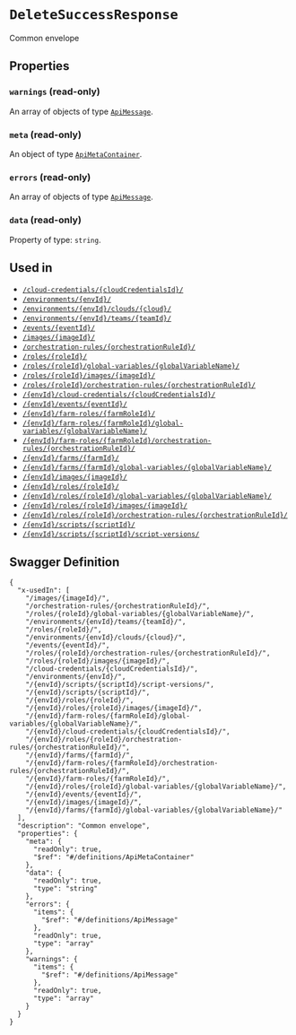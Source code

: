 # `DeleteSuccessResponse` #

Common envelope





## Properties ##

### `warnings` (read-only) ###




An array of 
objects of type [`ApiMessage`](./../definitions/ApiMessage.mkd).


### `meta` (read-only) ###




An object of type [`ApiMetaContainer`](./../definitions/ApiMetaContainer.mkd).



### `errors` (read-only) ###




An array of 
objects of type [`ApiMessage`](./../definitions/ApiMessage.mkd).


### `data` (read-only) ###




Property of type: `string`.






## Used in ##

  + [`/cloud-credentials/{cloudCredentialsId}/`](./../rest/api/v1beta0/account/cloud-credentials/{cloudCredentialsId}/)
  + [`/environments/{envId}/`](./../rest/api/v1beta0/account/environments/{envId}/)
  + [`/environments/{envId}/clouds/{cloud}/`](./../rest/api/v1beta0/account/environments/{envId}/clouds/{cloud}/)
  + [`/environments/{envId}/teams/{teamId}/`](./../rest/api/v1beta0/account/environments/{envId}/teams/{teamId}/)
  + [`/events/{eventId}/`](./../rest/api/v1beta0/account/events/{eventId}/)
  + [`/images/{imageId}/`](./../rest/api/v1beta0/account/images/{imageId}/)
  + [`/orchestration-rules/{orchestrationRuleId}/`](./../rest/api/v1beta0/account/orchestration-rules/{orchestrationRuleId}/)
  + [`/roles/{roleId}/`](./../rest/api/v1beta0/account/roles/{roleId}/)
  + [`/roles/{roleId}/global-variables/{globalVariableName}/`](./../rest/api/v1beta0/account/roles/{roleId}/global-variables/{globalVariableName}/)
  + [`/roles/{roleId}/images/{imageId}/`](./../rest/api/v1beta0/account/roles/{roleId}/images/{imageId}/)
  + [`/roles/{roleId}/orchestration-rules/{orchestrationRuleId}/`](./../rest/api/v1beta0/account/roles/{roleId}/orchestration-rules/{orchestrationRuleId}/)
  + [`/{envId}/cloud-credentials/{cloudCredentialsId}/`](./../rest/api/v1beta0/user/{envId}/cloud-credentials/{cloudCredentialsId}/)
  + [`/{envId}/events/{eventId}/`](./../rest/api/v1beta0/user/{envId}/events/{eventId}/)
  + [`/{envId}/farm-roles/{farmRoleId}/`](./../rest/api/v1beta0/user/{envId}/farm-roles/{farmRoleId}/)
  + [`/{envId}/farm-roles/{farmRoleId}/global-variables/{globalVariableName}/`](./../rest/api/v1beta0/user/{envId}/farm-roles/{farmRoleId}/global-variables/{globalVariableName}/)
  + [`/{envId}/farm-roles/{farmRoleId}/orchestration-rules/{orchestrationRuleId}/`](./../rest/api/v1beta0/user/{envId}/farm-roles/{farmRoleId}/orchestration-rules/{orchestrationRuleId}/)
  + [`/{envId}/farms/{farmId}/`](./../rest/api/v1beta0/user/{envId}/farms/{farmId}/)
  + [`/{envId}/farms/{farmId}/global-variables/{globalVariableName}/`](./../rest/api/v1beta0/user/{envId}/farms/{farmId}/global-variables/{globalVariableName}/)
  + [`/{envId}/images/{imageId}/`](./../rest/api/v1beta0/user/{envId}/images/{imageId}/)
  + [`/{envId}/roles/{roleId}/`](./../rest/api/v1beta0/user/{envId}/roles/{roleId}/)
  + [`/{envId}/roles/{roleId}/global-variables/{globalVariableName}/`](./../rest/api/v1beta0/user/{envId}/roles/{roleId}/global-variables/{globalVariableName}/)
  + [`/{envId}/roles/{roleId}/images/{imageId}/`](./../rest/api/v1beta0/user/{envId}/roles/{roleId}/images/{imageId}/)
  + [`/{envId}/roles/{roleId}/orchestration-rules/{orchestrationRuleId}/`](./../rest/api/v1beta0/user/{envId}/roles/{roleId}/orchestration-rules/{orchestrationRuleId}/)
  + [`/{envId}/scripts/{scriptId}/`](./../rest/api/v1beta0/user/{envId}/scripts/{scriptId}/)
  + [`/{envId}/scripts/{scriptId}/script-versions/`](./../rest/api/v1beta0/user/{envId}/scripts/{scriptId}/script-versions/)

## Swagger Definition ##

    {
      "x-usedIn": [
        "/images/{imageId}/", 
        "/orchestration-rules/{orchestrationRuleId}/", 
        "/roles/{roleId}/global-variables/{globalVariableName}/", 
        "/environments/{envId}/teams/{teamId}/", 
        "/roles/{roleId}/", 
        "/environments/{envId}/clouds/{cloud}/", 
        "/events/{eventId}/", 
        "/roles/{roleId}/orchestration-rules/{orchestrationRuleId}/", 
        "/roles/{roleId}/images/{imageId}/", 
        "/cloud-credentials/{cloudCredentialsId}/", 
        "/environments/{envId}/", 
        "/{envId}/scripts/{scriptId}/script-versions/", 
        "/{envId}/scripts/{scriptId}/", 
        "/{envId}/roles/{roleId}/", 
        "/{envId}/roles/{roleId}/images/{imageId}/", 
        "/{envId}/farm-roles/{farmRoleId}/global-variables/{globalVariableName}/", 
        "/{envId}/cloud-credentials/{cloudCredentialsId}/", 
        "/{envId}/roles/{roleId}/orchestration-rules/{orchestrationRuleId}/", 
        "/{envId}/farms/{farmId}/", 
        "/{envId}/farm-roles/{farmRoleId}/orchestration-rules/{orchestrationRuleId}/", 
        "/{envId}/farm-roles/{farmRoleId}/", 
        "/{envId}/roles/{roleId}/global-variables/{globalVariableName}/", 
        "/{envId}/events/{eventId}/", 
        "/{envId}/images/{imageId}/", 
        "/{envId}/farms/{farmId}/global-variables/{globalVariableName}/"
      ], 
      "description": "Common envelope", 
      "properties": {
        "meta": {
          "readOnly": true, 
          "$ref": "#/definitions/ApiMetaContainer"
        }, 
        "data": {
          "readOnly": true, 
          "type": "string"
        }, 
        "errors": {
          "items": {
            "$ref": "#/definitions/ApiMessage"
          }, 
          "readOnly": true, 
          "type": "array"
        }, 
        "warnings": {
          "items": {
            "$ref": "#/definitions/ApiMessage"
          }, 
          "readOnly": true, 
          "type": "array"
        }
      }
    }
